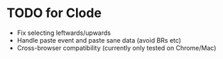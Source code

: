 # TODO for Clode

 * Fix selecting leftwards/upwards
 * Handle paste event and paste sane data (avoid BRs etc)
 * Cross-browser compatibility (currently only tested on Chrome/Mac)

